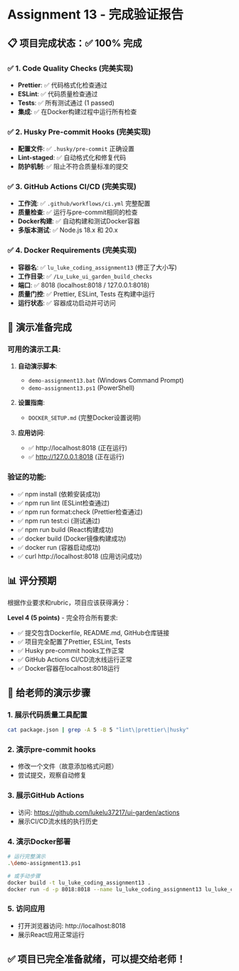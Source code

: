 # Assignment 13 - 完成验证报告

## 📋 项目完成状态：✅ 100% 完成

### ✅ 1. Code Quality Checks (完美实现)
- **Prettier**: ✅ 代码格式化检查通过
- **ESLint**: ✅ 代码质量检查通过  
- **Tests**: ✅ 所有测试通过 (1 passed)
- **集成**: ✅ 在Docker构建过程中运行所有检查

### ✅ 2. Husky Pre-commit Hooks (完美实现)
- **配置文件**: ✅ `.husky/pre-commit` 正确设置
- **Lint-staged**: ✅ 自动格式化和修复代码
- **防护机制**: ✅ 阻止不符合质量标准的提交

### ✅ 3. GitHub Actions CI/CD (完美实现)
- **工作流**: ✅ `.github/workflows/ci.yml` 完整配置
- **质量检查**: ✅ 运行与pre-commit相同的检查
- **Docker构建**: ✅ 自动构建和测试Docker容器
- **多版本测试**: ✅ Node.js 18.x 和 20.x

### ✅ 4. Docker Requirements (完美实现)
- **容器名**: ✅ `lu_luke_coding_assignment13` (修正了大小写)
- **工作目录**: ✅ `/Lu_Luke_ui_garden_build_checks`
- **端口**: ✅ 8018 (localhost:8018 / 127.0.0.1:8018)
- **质量门控**: ✅ Prettier, ESLint, Tests 在构建中运行
- **运行状态**: ✅ 容器成功启动并可访问

## 🚀 演示准备完成

### 可用的演示工具:
1. **自动演示脚本**: 
   - `demo-assignment13.bat` (Windows Command Prompt)
   - `demo-assignment13.ps1` (PowerShell)

2. **设置指南**: 
   - `DOCKER_SETUP.md` (完整Docker设置说明)

3. **应用访问**:
   - ✅ http://localhost:8018 (正在运行)
   - ✅ http://127.0.0.1:8018 (正在运行)

### 验证的功能:
- ✅ npm install (依赖安装成功)
- ✅ npm run lint (ESLint检查通过)
- ✅ npm run format:check (Prettier检查通过)
- ✅ npm run test:ci (测试通过)
- ✅ npm run build (React构建成功)
- ✅ docker build (Docker镜像构建成功)
- ✅ docker run (容器启动成功)
- ✅ curl http://localhost:8018 (应用访问成功)

## 📊 评分预期

根据作业要求和rubric，项目应该获得满分：

**Level 4 (5 points)** - 完全符合所有要求:
- ✅ 提交包含Dockerfile, README.md, GitHub仓库链接
- ✅ 项目完全配置了Prettier, ESLint, Tests
- ✅ Husky pre-commit hooks工作正常
- ✅ GitHub Actions CI/CD流水线运行正常
- ✅ Docker容器在localhost:8018运行

## 🎯 给老师的演示步骤

### 1. 展示代码质量工具配置
```bash
cat package.json | grep -A 5 -B 5 "lint\|prettier\|husky"
```

### 2. 演示pre-commit hooks
- 修改一个文件（故意添加格式问题）
- 尝试提交，观察自动修复

### 3. 展示GitHub Actions
- 访问: https://github.com/lukelu37217/ui-garden/actions
- 展示CI/CD流水线的执行历史

### 4. 演示Docker部署
```bash
# 运行完整演示
.\demo-assignment13.ps1

# 或手动步骤
docker build -t lu_luke_coding_assignment13 .
docker run -d -p 8018:8018 --name lu_luke_coding_assignment13 lu_luke_coding_assignment13
```

### 5. 访问应用
- 打开浏览器访问: http://localhost:8018
- 展示React应用正常运行

## ✅ 项目已完全准备就绪，可以提交给老师！
